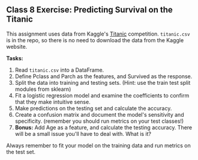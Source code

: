 ## Class 8 Exercise: Predicting Survival on the Titanic

This assignment uses data from Kaggle's [Titanic](https://www.kaggle.com/c/titanic/data) competition. `titanic.csv` is in the repo, so there is no need to download the data from the Kaggle website.

**Tasks:**

1. Read `titanic.csv` into a DataFrame.
2. Define Pclass and Parch as the features, and Survived as the response.
3. Split the data into training and testing sets. (Hint: use the train test split modules from sklearn)
4. Fit a logistic regression model and examine the coefficients to confirm that they make intuitive sense.
5. Make predictions on the testing set and calculate the accuracy.
7. Create a confusion matrix and document the model's sensitivity and specificity. (remember you should run metrics on your test classes!)
8. **Bonus:** Add Age as a feature, and calculate the testing accuracy. There will be a small issue you'll have to deal with. What is it?

Always remember to fit your model on the training data and run metrics on the test set.